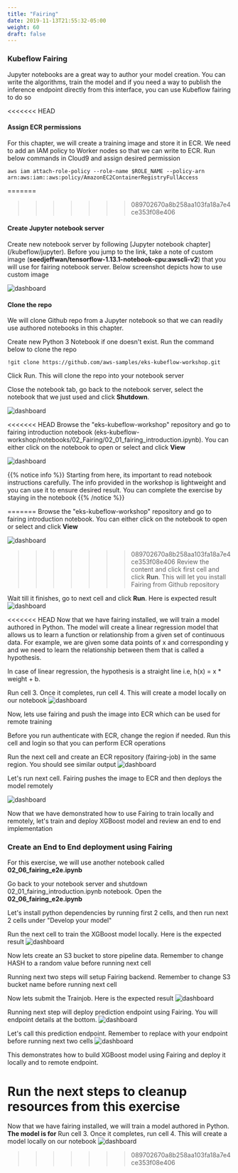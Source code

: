```yaml
---
title: "Fairing"
date: 2019-11-13T21:55:32-05:00
weight: 60
draft: false
---
```

### Kubeflow Fairing

Jupyter notebooks are a great way to author your model creation. You can write the algorithms, train the model and if you need a way to publish the inference endpoint directly from this interface, you can use Kubeflow fairing to do so

<<<<<<< HEAD
#### Assign ECR permissions

For this chapter, we will create a training image and store it in ECR. We need to add an IAM policy to Worker nodes so that we can write to ECR. Run below commands in Cloud9 and assign desired permission

```
aws iam attach-role-policy --role-name $ROLE_NAME --policy-arn arn:aws:iam::aws:policy/AmazonEC2ContainerRegistryFullAccess
```

=======
>>>>>>> 089702670a8b258aa103fa18a7e4ce353f08e406
#### Create Jupyter notebook server
Create new notebook server by following [Jupyter notebook chapter] (/kubeflow/jupyter). Before you jump to the link, take a note of custom image (**seedjeffwan/tensorflow-1.13.1-notebook-cpu:awscli-v2**) that you will use for fairing notebook server. Below screenshot depicts how to use custom image

![dashboard](/images/kubeflow/fairing-custom-notebook-server.png)

#### Clone the repo
We will clone Github repo from a Jupyter notebook so that we can readily use authored notebooks in this chapter.

Create new Python 3 Notebook if one doesn't exist. Run the command below to clone the repo

```
!git clone https://github.com/aws-samples/eks-kubeflow-workshop.git
```
Click Run. This will clone the repo into your notebook server

Close the notebook tab, go back to the notebook server, select the notebook that we just used and click **Shutdown**.

![dashboard](/images/kubeflow/fairing-shutdown-notebook.png)

<<<<<<< HEAD
Browse the "eks-kubeflow-workshop" repository and go to fairing introduction notebook (eks-kubeflow-workshop/notebooks/02_Fairing/02_01_fairing_introduction.ipynb). You can either click on the notebook to open or select and click **View**

![dashboard](/images/kubeflow/fairing-view-introduction-notebook.png)

{{% notice info %}}
Starting from here, its important to read notebook instructions carefully. The info provided in the workshop is lightweight and you can use it to ensure desired result. You can complete the exercise by staying in the notebook
{{% /notice %}}

=======
Browse the "eks-kubeflow-workshop" repository and go to fairing introduction notebook. You can either click on the notebook to open or select and click **View**

![dashboard](/images/kubeflow/fairing-view-introduction-notebook.png)

>>>>>>> 089702670a8b258aa103fa18a7e4ce353f08e406
Review the content and click first cell and click **Run**. This will let you install Fairing from Github repository

Wait till it finishes, go to next cell and click **Run**. Here is expected result
![dashboard](/images/kubeflow/fairing-install-from-github.png)

<<<<<<< HEAD
Now that we have fairing installed, we will train a model authored in Python. The model will create a linear regression model that allows us to learn a function or relationship from a given set of continuous data. For example, we are given some data points of x and corresponding y and we need to learn the relationship between them that is called a hypothesis.

In case of linear regression, the hypothesis is a straight line i.e, h(x) = x * weight + b.

Run cell 3. Once it completes, run cell 4. This will create a model locally on our notebook
![dashboard](/images/kubeflow/fairing-train-locally.png)

Now, lets use fairing and push the image into ECR which can be used for remote training

Before you run authenticate with ECR, change the region if needed. Run this cell and login so that you can perform ECR operations

Run the next cell and create an ECR repository (fairing-job) in the same region. You should see similar output
![dashboard](/images/kubeflow/fairing-create-ecr-repo.png)

Let's run next cell. Fairing pushes the image to ECR and then deploys the model remotely

![dashboard](/images/kubeflow/fairing-remote-job.png)

Now that we have demonstrated how to use Fairing to train locally and remotely, let's train and deploy XGBoost model and review an end to end implementation

### Create an End to End deployment using Fairing

For this exercise, we will use another notebook called **02_06_fairing_e2e.ipynb**

Go back to your notebook server and shutdown 02_01_fairing_introduction.ipynb notebook. Open the **02_06_fairing_e2e.ipynb**

Let's install python dependencies by running first 2 cells, and then run next 2 cells under "Develop your model"

Run the next cell to train the XGBoost model locally. Here is the expected result
![dashboard](/images/kubeflow/fairing-xgboost-local.png)

Now lets create an S3 bucket to store pipeline data. Remember to change HASH to a random value before running next cell

Running next two steps will setup Fairing backend. Remember to change S3 bucket name before running next cell

Now lets submit the Trainjob. Here is the expected result
![dashboard](/images/kubeflow/fairing-xgboost-remote.png)

Running next step will deploy prediction endpoint using Fairing. You will endpoint details at the bottom.
![dashboard](/images/kubeflow/fairing-deploy-prediction.png)

Let's call this prediction endpoint. Remember to replace <endpoint> with your endpoint before running next two cells
![dashboard](/images/kubeflow/fairing-call-prediction.png)

This demonstrates how to build XGBoost model using Fairing and deploy it locally and to remote endpoint.

Run the next steps to cleanup resources from this exercise
=======
Now that we have fairing installed, we will train a model authored in Python. **The model is for**
Run cell 3. Once it completes, run cell 4. This will create a model locally on our notebook
![dashboard](/images/kubeflow/fairing-train-locally.png)
>>>>>>> 089702670a8b258aa103fa18a7e4ce353f08e406
